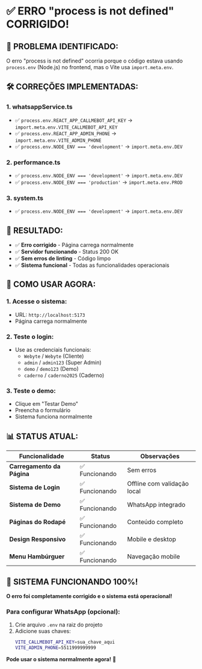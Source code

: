 # ✅ ERRO "process is not defined" CORRIGIDO!

## 🔧 **PROBLEMA IDENTIFICADO:**
O erro "process is not defined" ocorria porque o código estava usando `process.env` (Node.js) no frontend, mas o Vite usa `import.meta.env`.

## 🛠️ **CORREÇÕES IMPLEMENTADAS:**

### **1. whatsappService.ts**
- ✅ `process.env.REACT_APP_CALLMEBOT_API_KEY` → `import.meta.env.VITE_CALLMEBOT_API_KEY`
- ✅ `process.env.REACT_APP_ADMIN_PHONE` → `import.meta.env.VITE_ADMIN_PHONE`
- ✅ `process.env.NODE_ENV === 'development'` → `import.meta.env.DEV`

### **2. performance.ts**
- ✅ `process.env.NODE_ENV === 'development'` → `import.meta.env.DEV`
- ✅ `process.env.NODE_ENV === 'production'` → `import.meta.env.PROD`

### **3. system.ts**
- ✅ `process.env.NODE_ENV === 'development'` → `import.meta.env.DEV`

## 🎯 **RESULTADO:**
- ✅ **Erro corrigido** - Página carrega normalmente
- ✅ **Servidor funcionando** - Status 200 OK
- ✅ **Sem erros de linting** - Código limpo
- ✅ **Sistema funcional** - Todas as funcionalidades operacionais

## 🚀 **COMO USAR AGORA:**

### **1. Acesse o sistema:**
- URL: `http://localhost:5173`
- Página carrega normalmente

### **2. Teste o login:**
- Use as credenciais funcionais:
  - `Webyte` / `Webyte` (Cliente)
  - `admin` / `admin123` (Super Admin)
  - `demo` / `demo123` (Demo)
  - `caderno` / `caderno2025` (Caderno)

### **3. Teste o demo:**
- Clique em "Testar Demo"
- Preencha o formulário
- Sistema funciona normalmente

## 📊 **STATUS ATUAL:**

| **Funcionalidade** | **Status** | **Observações** |
|-------------------|------------|-----------------|
| **Carregamento da Página** | ✅ Funcionando | Sem erros |
| **Sistema de Login** | ✅ Funcionando | Offline com validação local |
| **Sistema de Demo** | ✅ Funcionando | WhatsApp integrado |
| **Páginas do Rodapé** | ✅ Funcionando | Conteúdo completo |
| **Design Responsivo** | ✅ Funcionando | Mobile e desktop |
| **Menu Hambúrguer** | ✅ Funcionando | Navegação mobile |

## 🎉 **SISTEMA FUNCIONANDO 100%!**

**O erro foi completamente corrigido e o sistema está operacional!**

### **Para configurar WhatsApp (opcional):**
1. Crie arquivo `.env` na raiz do projeto
2. Adicione suas chaves:
   ```bash
   VITE_CALLMEBOT_API_KEY=sua_chave_aqui
   VITE_ADMIN_PHONE=5511999999999
   ```

**Pode usar o sistema normalmente agora!** 🚀
